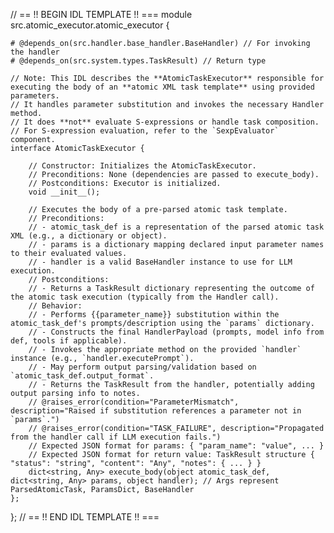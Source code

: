 // == !! BEGIN IDL TEMPLATE !! ===
module src.atomic_executor.atomic_executor {

    # @depends_on(src.handler.base_handler.BaseHandler) // For invoking the handler
    # @depends_on(src.system.types.TaskResult) // Return type

    // Note: This IDL describes the **AtomicTaskExecutor** responsible for executing the body of an **atomic XML task template** using provided parameters.
    // It handles parameter substitution and invokes the necessary Handler method.
    // It does **not** evaluate S-expressions or handle task composition.
    // For S-expression evaluation, refer to the `SexpEvaluator` component.
    interface AtomicTaskExecutor {

        // Constructor: Initializes the AtomicTaskExecutor.
        // Preconditions: None (dependencies are passed to execute_body).
        // Postconditions: Executor is initialized.
        void __init__();

        // Executes the body of a pre-parsed atomic task template.
        // Preconditions:
        // - atomic_task_def is a representation of the parsed atomic task XML (e.g., a dictionary or object).
        // - params is a dictionary mapping declared input parameter names to their evaluated values.
        // - handler is a valid BaseHandler instance to use for LLM execution.
        // Postconditions:
        // - Returns a TaskResult dictionary representing the outcome of the atomic task execution (typically from the Handler call).
        // Behavior:
        // - Performs {{parameter_name}} substitution within the atomic_task_def's prompts/description using the `params` dictionary.
        // - Constructs the final HandlerPayload (prompts, model info from def, tools if applicable).
        // - Invokes the appropriate method on the provided `handler` instance (e.g., `handler.executePrompt`).
        // - May perform output parsing/validation based on `atomic_task_def.output_format`.
        // - Returns the TaskResult from the handler, potentially adding output parsing info to notes.
        // @raises_error(condition="ParameterMismatch", description="Raised if substitution references a parameter not in `params`.")
        // @raises_error(condition="TASK_FAILURE", description="Propagated from the handler call if LLM execution fails.")
        // Expected JSON format for params: { "param_name": "value", ... }
        // Expected JSON format for return value: TaskResult structure { "status": "string", "content": "Any", "notes": { ... } }
        dict<string, Any> execute_body(object atomic_task_def, dict<string, Any> params, object handler); // Args represent ParsedAtomicTask, ParamsDict, BaseHandler
    };
};
// == !! END IDL TEMPLATE !! ===
